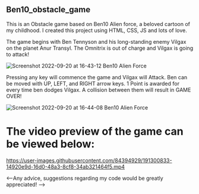 ## Ben10_obstacle_game
This is an Obstacle game based on Ben10 Alien force, a beloved cartoon of my childhood. I created this project using HTML, CSS, JS and lots of love.

The game begins with Ben Tennyson and his long-standing enemy Vilgax on the planet Anur Transyl. The Omnitrix is out of charge and Vilgax is going to attack! <br>

![Screenshot 2022-09-20 at 16-43-12 Ben10 Alien Force](https://user-images.githubusercontent.com/84394929/191300250-cbc302f3-6fff-4113-a5a1-a4022c711411.png)

Pressing any key will commence the game and Vilgax will Attack. Ben can be moved with UP, LEFT, and RIGHT arrow keys. 1 Point is awarded for every time ben dodges Vilgax. A collision between them will result in GAME OVER!<br>

![Screenshot 2022-09-20 at 16-44-08 Ben10 Alien Force](https://user-images.githubusercontent.com/84394929/191300724-f0923ef9-62f9-4530-be4d-72e27e47b586.png)

# The video preview of the game can be viewed below:

https://user-images.githubusercontent.com/84394929/191300833-14920e9d-16d0-48a3-8cf8-34ab321464f5.mp4

<--Any advice, suggestions regarding my code would be greatly appreciated! -->



